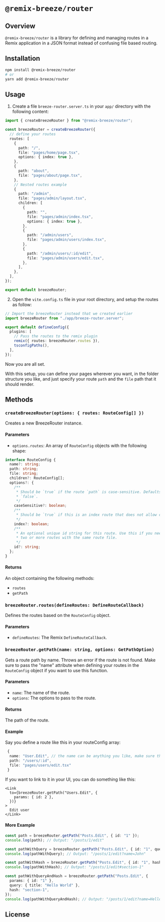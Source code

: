 # `@remix-breeze/router`

## Overview

`@remix-breeze/router` is a library for defining and managing routes in a Remix application in a JSON format instead of confusing file based routing.

## Installation

```sh
npm install @remix-breeze/router
# or
yarn add @remix-breeze/router
```

## Usage

1. Create a file `breeze-router.server.ts` in your `app/` directory with the following content:

```ts
import { createBreezeRouter } from "@remix-breeze/router";

const breezeRouter = createBreezeRouter({
  // define your routes
  routes: [
    {
      path: "/",
      file: "pages/home/page.tsx",
      options: { index: true },
    },
    {
      path: "about",
      file: "pages/about/page.tsx",
    },
    // Nested routes example
    {
      path: "/admin",
      file: "pages/admin/layout.tsx",
      children: [
        {
          path: "",
          file: "pages/admin/index.tsx",
          options: { index: true },
        },
        {
          path: "/admin/users",
          file: "pages/admin/users/index.tsx",
        },
        {
          path: "/admin/users/:id/edit",
          file: "pages/admin/users/edit.tsx",
        },
      ],
    },
  ],
});

export default breezeRouter;
```

2. Open the `vite.config.ts` file in your root directory, and setup the routes as follow:

```ts
// Import the breezeRouter instead that we created earlier
import breezeRouter from "./app/breeze-router.server";

export default defineConfig({
  plugins: [
    // Pass the routes to the remix plugin
    remix({ routes: breezeRouter.routes }),
    tsconfigPaths(),
  ],
});
```

Now you are all set.

With this setup, you can define your pages wherever you want, in the folder structure you like, and just specify your route `path` and the `file` path that it should render.

## Methods

### `createBreezeRouter(options: { routes: RouteConfig[] })`

Creates a new BreezeRouter instance.

#### Parameters

- `options.routes`: An array of `RouteConfig` objects with the following shape:

```ts
interface RouteConfig {
  name?: string;
  path: string;
  file: string;
  children?: RouteConfig[];
  options?: {
    /**
     * Should be `true` if the route `path` is case-sensitive. Defaults to
     * `false`.
     */
    caseSensitive?: boolean;
    /**
     * Should be `true` if this is an index route that does not allow child routes.
     */
    index?: boolean;
    /**
     * An optional unique id string for this route. Use this if you need to aggregate
     * two or more routes with the same route file.
     */
    id?: string;
  };
}
```

#### Returns

An object containing the following methods:

- `routes`
- `getPath`

### `breezeRouter.routes(defineRoutes: DefineRouteCallback)`

Defines the routes based on the `RouteConfig` object.

#### Parameters

- `defineRoutes`: The Remix `DefineRouteCallback`.

### `breezeRouter.getPath(name: string, options: GetPathOption)`

Gets a route path by name. Throws an error if the route is not found. Make sure to pass the "name" attribute when defining your routes in the `RouteConfig` object if you want to use this function.

#### Parameters

- `name`: The name of the route.
- `options`: The options to pass to the route.

#### Returns

The path of the route.

#### Example

Say you define a route like this in your routeConfig array:

```ts
 {
  name: "User.Edit", // the name can be anything you like, make sure they are unique
  path: "/users/:id",
  file: "pages/users/edit.tsx"
 }
```

If you want to link to it in your UI, you can do something like this:

```tsx
<Link
  to={breezeRouter.getPath("Users.Edit", {
    params: { id: 2 },
  })}
>
  Edit user
</Link>
```

#### More Example

```typescript
const path = breezeRouter.getPath("Posts.Edit", { id: "1" });
console.log(path); // Output: "/posts/1/edit"

const pathWithQuery = breezeRouter.getPath("Posts.Edit", { id: "1", query: { name: "John" } });
console.log(pathWithQuery); // Output: "/posts/1/edit?name=John"

const pathWithHash = breezeRouter.getPath("Posts.Edit", { id: "1", hash: "section-1" });
console.log(pathWithHash); // Output: "/posts/1/edit#section-1"

const pathWithQueryAndHash = breezeRouter.getPath("Posts.Edit", {
  params: { id: "1" },
  query: { title: "Hello World" },
  hash: "section-1",
});
console.log(pathWithQueryAndHash); // Output: "/posts/1/edit?name=Hello%20World#section-1"
```

## License
